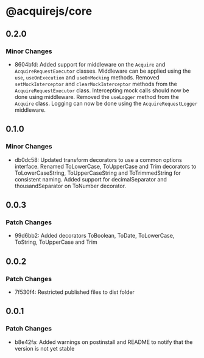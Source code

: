 # @acquirejs/core

## 0.2.0

### Minor Changes

- 8604bfd: Added support for middleware on the `Acquire` and `AcquireRequestExecutor` classes. Middleware can be applied using the `use`, `useOnExecution` and `useOnMocking` methods.
  Removed `setMockInterceptor` and `clearMockInterceptor` methods from the `AcquireRequestExecutor` class. Intercepting mock calls should now be done using middleware.
  Removed the `useLogger` method from the `Acquire` class. Logging can now be done using the `AcquireRequestLogger` middleware.

## 0.1.0

### Minor Changes

- db0dc58: Updated transform decorators to use a common options interface.
  Renamed ToLowerCase, ToUpperCase and Trim decorators to ToLowerCaseString, ToUpperCaseString and ToTrimmedString for consistent naming.
  Added support for decimalSeparator and thousandSeparator on ToNumber decorator.

## 0.0.3

### Patch Changes

- 99d6bb2: Added decorators ToBoolean, ToDate, ToLowerCase, ToString, ToUpperCase and Trim

## 0.0.2

### Patch Changes

- 7f530f4: Restricted published files to dist folder

## 0.0.1

### Patch Changes

- b8e42fa: Added warnings on postinstall and README to notify that the version is not yet stable
